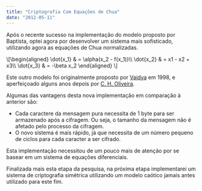 ```yaml
---
title: "Criptografia Com Equações de Chua"
date: "2012-05-11"
---
```


Após o recente sucesso na implementação do modelo proposto por Baptista, optei agora por desenvolver um sistema mais sofisticado, utilizando agora as equações de Chua normalizadas.

\\[\\begin{aligned} \\dot{x_1} & = \\alpha(x_2 - f(x_1))\\\\ \\dot{x_2} & = x1 - x2 + x3\\\\ \\dot{x_3} & = -\\beta x_2 \\end{aligned} \\]

Este outro modelo foi originalmente proposto por [Vaidya](http://scholar.google.com.br/scholar?q=+vaidya+Implementation+of+chaotic+cryptography+with+chaotic+synchronization&btnG=&hl=pt-BR&as_sdt=0) em 1998, e aperfeiçoado alguns anos depois por [C. H. Oliveira](http://scholar.google.com.br/scholar?q=cleber+henrique+oliveira+cryptography+with+chaos&btnG=&hl=pt-BR&as_sdt=0).

Algumas das vantagens desta nova implementação em comparação à anterior são:

- Cada caractere da mensagem pura necessita de 1 byte para ser armazenado após a cifragem. Ou seja, o tamanho da mensagem não é afetado pelo processo da cifragem.
- O novo sistema é mais rápido, já que necessita de um número pequeno de ciclos para cada caracter a ser cifrado.

Esta implementação necessitou de um pouco mais de atenção por se basear em um sistema de equações diferenciais.

Finalizada mais esta etapa da pesquisa, na próxima etapa implementarei um sistema de criptografia simétrica utilizando um modelo caótico jamais antes utilizado para este fim.
